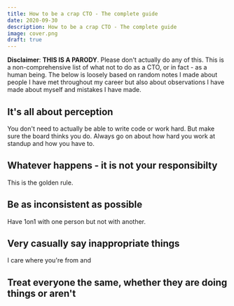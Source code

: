 ```yaml
---
title: How to be a crap CTO - The complete guide
date: 2020-09-30
description: How to be a crap CTO - The complete guide
image: cover.png
draft: true
---
```


**Disclaimer**: **THIS IS A PARODY**. Please don't actually do any of this. This is a non-comprehensive list of what not to do as a CTO, or in fact - as a human being. The below is loosely based on random notes I made about people I have met throughout my career but also about observations I have made about myself and mistakes I have made.

## It's all about perception

You don't need to actually be able to write code or work hard. But make sure the board thinks you do. Always go on about how hard you work at standup and how you have to.

## Whatever happens - it is not your responsibilty

This is the golden rule. 

## Be as inconsistent as possible

Have 1on1 with one person but not with another.

## Very casually say inappropriate things

I care where you're from and 

## Treat everyone the same, whether they are doing things or aren't

